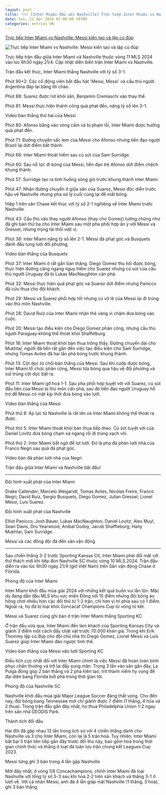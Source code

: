 ```yaml
---
layout: post
title: "🔥🔥 [Inter Miami đấu với Nashville] Trực tiếp Inter Miami vs Nashville: Messi kiến tạo và lập cú đúp"
date: Sun, 21 Apr 2024 07:00:00 +0700
categories: entries VN
---
```

[Trực tiếp Inter Miami vs Nashville: Messi kiến tạo và lập cú đúp](https://webthethao.vn/bong-da-quoc-te/truc-tiep-inter-miami-vs-nashville-messi-gap-doi-thu-ua-thich-72pl16aSg.htm)

![Trực tiếp Inter Miami vs Nashville: Messi kiến tạo và lập cú đúp](https://cdnmedia.webthethao.vn/thumb/720-405/uploads/2024-04-20/messi-inter-miami-nashville.jpg)

Trực tiếp trận đấu giữa Inter Miami và Nashville thuộc vòng 11 MLS 2024 vào lúc 6h30 ngày 21/4. Cập nhật diễn biến trận Inter Miami vs Nashville.

Trận đấu kết thúc, Inter Miami thắng Nashville với tỷ số 3-1.

Phút 90+2: Các cổ động viên bắt đầu hát 'Messi, Messi' và cầu thủ người Argentina đáp lại bằng lời chào.

Phút 88: Suarez được rút khỏi sân, Benjamin Cremaschi vào thay thế.

Phút 81: Messi thực hiện thành công quả phạt đền, nâng tỷ số lên 3-1.

Video bàn thắng thứ hai của Messi

Phút 80: Afonso băng vào vòng cấm và bị phạm lỗi, Inter Miami được hưởng quả phạt đền.

Phút 71: Đường chuyền sắc lẹm của Messi cho Afonso nhưng tiền đạo người Brazil lại dứt điểm bất thành.

Phút 66: Inter Miami thoát hiểm sau cú sút của Sam Surridge.

Phút 60: Sau nỗ lực đi bóng của Messi, tiền đạo trẻ Afonso dứt điểm chệch khung thành.

Phút 57: Surridge tạo ra tình huống sóng gió trước khung thành Inter Miami.

Phút 47: Nhận đường chuyền ở giữa sân của Suarez, Messi độc diễn trước hậu vệ Nashville nhưng pha xử lý cuối cùng lại để mất bóng.

Hiệp 1 trên sân Chase kết thúc với tỷ số 2-1 nghiêng về Inter Miami trước Nashville.

Phút 43: Cầu thủ vào thay người Afonso (thay cho Gomez) tưởng chừng như đã ghi bàn thứ ba cho Inter Miami sau một pha phối hợp ăn ý với Messi và Gressel, nhưng trọng tài thổi việt vị.

Phút 38: Inter Miami nâng tỷ số lên 2-1. Messi đá phạt góc và Busquets đánh đầu tung lưới đối phương,

Video bàn thắng của Busquets

Phút 37: Inter Miami ở rất gần bàn thắng. Diego Gomez thu hồi được bóng, thực hiện đường căng ngang nguy hiểm cho Suarez nhưng cú sút của cầu thủ người Uruguay đã bị Lukas MacNaughton cản phá.

Phút 32: Messi thực hiện quả phạt góc và Suarez dứt điểm nhưng Panicco đã cứu thua cho đội khách.

Phút 29: Messi và Suarez phối hợp tốt nhưng cú vô lê của Messi lại đi trúng vào thủ môn Nashville.

Phút 28: David Ruiz của Inter Miami nhận thẻ vàng vì chậm đưa bóng vào cuộc.

Phút 20: Messi tạo điều kiện cho Diego Gomez phản công, nhưng cầu thủ người Paraguay không thể thoát khỏi Shaffelburg.

Phút 18: Inter Miami thoát khỏi bàn thua trông thấy. Đường chuyền dài cho Mukhtar, người đã tiến rất gần đến việc tạo điều kiện cho Sam Surridge, nhưng Tomas Aviles đã hai lần phá bóng trước khung thành.

Phút 13: Cột dọc từ chối bàn thắng của Messi. Sau khi cướp được bóng, Inter Miami tổ chức phản công, Messi lừa bóng qua hậu vệ đối phương và sút trúng cột dọc bật ra.

Phút 11: Inter Miami gỡ hoà 1-1. Sau pha phối hợp tuyệt vời với Suarez, cú sút đầu tiên của Messi bị thủ môn cản phá, sau đó tiền đạo người Uruguay hỗ trợ để Messi có mặt kịp thời đưa bóng vào lưới.

Video bàn thắng của Messi

Phút thứ 8: Áp lực từ Nashville là rất lớn và Inter Miami không thể thoát ra được.

Phút thứ 5: Inter Miami thoát khỏi bàn thua tiếp theo. Cú sút tuyệt vời của Daniel Lovitz đưa bóng chạm xà ngang rồi đi trúng vạch vôi.

Phút thứ 2: Inter Miami bất ngờ để lọt lưới. Đó là pha đá phản lưới nhà của Franco Negri sau quả đá phạt góc.

Video bàn đá phản lưới nhà của Negri

Trận đấu giữa Inter Miami và Nashville bắt đầu!

***

Đội hình xuất phát của Inter Miami

Drake Callender; Marcelo Weigandt, Tomas Aviles, Nicolas Freire, Franco Negri; David Ruiz, Sergio Busquets, Diego Gomez, Julian Gressel; Lionel Messi, Luis Suarez.

Đội hình xuất phát của Nashville

Elliot Panicco; Josh Bauer, Lukas MacNaughton, Daniel Lovitz; Alex Muyl, Sean Davis, Dru Yearwood, Aníbal Godoy, Jacob Shaffleburg; Hany Mukhtar, Sam Surridge.

Messi và các đồng đội đã đến sân vận động

***

Sau chiến thắng 3-2 trước Sporting Kansas Cit, Inter Miami phải đối mặt với thử thách mới khi tiếp đón Nashville SC thuộc vòng 10 MLS 2024. Trận đấu diễn ra vào lúc 6h30 ngày 21/4 (giờ Việt Nam) trên Sân vận động Chase ở Florida.

Phong độ của Inter Miami

Inter Miami khởi đầu mùa giải 2024 với những kết quả buồn vui lẫn lộn. Mặc dù đang dẫn đầu MLS khu vực miền Đông với 15 điểm nhưng đội bóng áo hồng chơi nhiều hơn các đối thủ từ 1-2 trận, chỉ hơn vị trí phía sau có 1 điểm. Ngoài ra, họ đã bị loại khỏi Concacaf Champions Cup từ vòng tứ kết.

Messi và Suarez cùng ghi bàn ở trận Inter Miami thắng Sporting KC

Ở trận đấu vừa qua, Inter Miami đến làm khách của Sporting Kansas City và giành 3 điểm một cách đầy chật vật trước 70.000 khán giả. Trong khi Erik Thommy lập cú đúp cho đội chủ nhà thì Diego Gomez, Lionel Messi và Luis Suarez giúp Inter Miami đảo ngược tình thế.

Video bàn thắng của Messi vào lưới Sporting KC

Điều tích cực nhất đối với Inter Miami chính là việc Messi đã hoàn toàn bình phục chấn thương và trở lại đầy sung mãn. Trong 3 lần vào sân gần đây, La Pulga đóng góp 2 bàn thắng và 2 pha kiến tạo, trở thành niềm hy vọng để đại diện bang Florida bứt phá trong thời gian tới.

Phong độ của Nashville SC

Nashville khởi đầu mùa giải Major League Soccer đáng thất vọng. Cho đến nay, đội bóng bang Tennessee mới chỉ giành được 7 điểm (1 thắng, 4 hòa và 2 thua). Trong trận đấu gần đây nhất, họ thua Philadelphia Union 1-2 ngay trên sân nhà GEODIS Park.

Thành tích đối đầu

Hai đôi đã gặp nhau 12 lần trong lịch sử với 4 chiến thắng dành cho Nashville và 3 cho Inter Miami, còn lại là 5 trận hoà. Tuy nhiên, Inter Miami bất bại 5 trận liên tiếp gần đây trước đối thủ này, bao gồm hoà trong thời gian chính thức và thắng ở loạt đá luân lưu trận chung kết Leagues Cup 2023.

Messi từng ghi 3 bàn trong 4 lần gặp Nashville

Mới đây nhất, ở vòng 1/8 Concachampions, chính Inter Miami đã loại Nashville với tổng tỷ số 5-3 sau khi hoà 2-2 trên sân khách và thắng 3-1 ở lượt về. Với cá nhân Messi, anh đã 4 lần giáp mặt Nashville (1 thắng, 3 hoà), ghi 3 bàn thắng.


